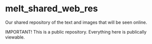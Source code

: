 # melt_shared_web_res

Our shared repository of the text and images that will be seen online.

IMPORTANT! This is a public repository. Everything here is publically viewable.
